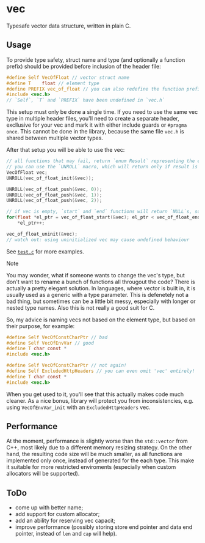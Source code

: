 # vec

Typesafe vector data structure, written in plain C.


## Usage

To provide type safety, struct name and type (and optionally a function prefix) should be provided before inclusion of the header file:

```c
#define Self VecOfFloat // vector struct name
#define T    float // element type
#define PREFIX vec_of_float // you can also redefine the function prefix to follow your naming style
#include <vec.h> 
// `Self`, `T` and `PREFIX` have been undefined in `vec.h`
```

This setup must only be done a single time. If you need to use the same vec type in multiple header files, you'll need to create a separate header, excllusive for your vec and mark it with either include guards or `#pragma once`. This cannot be done in the library, because the same file `vec.h` is shared between multiple vector types.

After that setup you will be able to use the vec:

```c
// all functions that may fail, return `enum Result` representing the error that can occure
// you can use the `UNROLL` macro, which will return only if result is not equal to `Ok`
VecOfFloat vec;
UNROLL(vec_of_float_init(&vec));

UNROLL(vec_of_float_push(&vec, 0)); 
UNROLL(vec_of_float_push(&vec, 1)); 
UNROLL(vec_of_float_push(&vec, 2)); 

// if vec is empty, `start` and `end` functions will return `NULL`s, so loop will exit immediately
for(float *el_ptr = vec_of_float_start(&vec); el_ptr < vec_of_float_end(&vec); el_ptr++) 
    *el_ptr++;

vec_of_float_uninit(&vec); 
// watch out: using uninitialized vec may cause undefined behaviour
```

See [`test.c`](./test.c) for more examples.

> [!note]
> You may wonder, what if someone wants to change the vec's type, but don't want to rename a bunch of functions all througout the code? There is actually a pretty elegant solution. In languages, where vector is built in, it is usually used as a generic with a type parameter. This is defenetely not a bad thing, but sometimes can be a little bit messy, especially with longer or nested type names. Also this is not really a good suit for C.
>
> So, my advice is naming vecs not based on the element type, but based on their purpose, for example:
>
> ```c
> #define Self VecOfConstCharPtr // bad
> #define Self VecOfEnvVar // good
> #define T char const *
> #include <vec.h>
> 
> #define Self VecOfConstCharPtr // not again!
> #define Self ExcludedHttpHeaders // you can even omit 'vec' entirely!
> #define T char const *
> #include <vec.h>
> ```
>
> When you get used to it, you'll see that this actually makes code much cleaner. As a nice bonus, library will protect you from inconsistencies, e.g. using `VecOfEnvVar_init` with an `ExcludedHttpHeaders` vec.


## Performance

At the moment, performance is slightly worse than the `std::vector` from C++, most likely due to a different memory resizing strategy. On the other hand, the resulting code size will be much smaller, as all functions are implemented only once, instead of generated for the each type. This make it suitable for more restricted enviroments (especially when custom allocators will be supported).


## ToDo
 - come up with better name;
 - add support for custom allocator;
 - add an ability for reserving vec capacit;
 - improve performance (possibly storing store end pointer and data end pointer, instead of `len` and `cap` will help).
